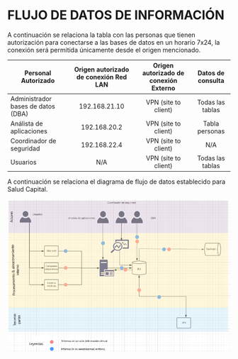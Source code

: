 # FLUJO DE DATOS DE INFORMACIÓN

A continuación se relaciona la tabla con las personas que tienen autorización para conectarse a las bases de datos en un horario 7x24, la conexión será permitida únicamente desde el origen mencionado.

 Personal Autorizado  | Origen autorizado de conexión Red LAN  | Origen autorizado de conexión Externo | Datos de consulta
----------------------|:--------------------------------------:|:-------------------------------------:|:-----------------:
Administrador bases de datos (DBA)| 192.168.21.10 | VPN (site to client) | Todas las tablas
Análista de aplicaciones| 192.168.20.2 | VPN (site to client) | Tabla personas
Coordinador de seguridad| 192.168.22.4 | VPN (site to client) | N/A
Usuarios| N/A | VPN (site to client) | Todas las tablas

A continuación se relaciona el diagrama de flujo de datos establecido para Salud Capital.

![Flujo de datos](./flujo.png)
